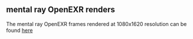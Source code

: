 mental ray OpenEXR renders
-

The mental ray OpenEXR frames rendered at 1080x1620 resolution can be found [here](http://utm.io/225556)
